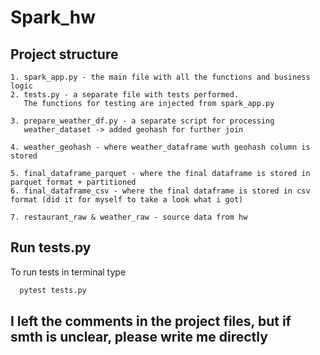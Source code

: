 # Spark_hw


## Project structure

    1. spark_app.py - the main file with all the functions and business logic
    2. tests.py - a separate file with tests performed. 
       The functions for testing are injected from spark_app.py
       
    3. prepare_weather_df.py - a separate script for processing 
       weather_dataset -> added geohash for further join

    4. weather_geohash - where weather_dataframe wuth geohash column is stored

    5. final_dataframe_parquet - where the final dataframe is stored in parquet format + partitioned
    6. final_dataframe_csv - where the final dataframe is stored in csv format (did it for myself to take a look what i got)

    7. restaurant_raw & weather_raw - source data from hw



## Run tests.py

To run tests in terminal type

```bash
  pytest tests.py
```

## I left the comments in the project files, but if smth is unclear, please write me directly
